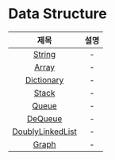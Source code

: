 # Data Structure
| 제목 | 설명 |
| :-: | :-: |
| [String](https://github.com/KayAhn0126/SwiftCT/tree/main/DataStructure/String) | - |
| [Array](https://github.com/KayAhn0126/SwiftCT/tree/main/DataStructure/Array) | - |
| [Dictionary](https://github.com/KayAhn0126/SwiftCT/tree/main/DataStructure/Dictionary) | - |
| [Stack](https://github.com/KayAhn0126/SwiftCT/tree/main/DataStructure/Stack) | - |
| [Queue](https://github.com/KayAhn0126/SwiftCT/tree/main/DataStructure/Queue)| - |
| [DeQueue](https://github.com/KayAhn0126/SwiftCT/tree/main/DataStructure/DoubleEndedQueue) | - |
| [DoublyLinkedList](https://github.com/KayAhn0126/SwiftCT/tree/main/DataStructure/DoublyLinkedList) | - |
| [Graph](https://github.com/KayAhn0126/SwiftCT/tree/main/DataStructure/Graph) | - |
